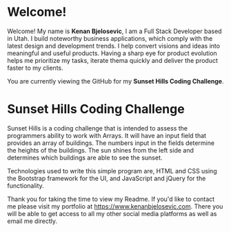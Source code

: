 # Welcome!

Welcome! My name is **Kenan Bjelosevic**, I am a Full Stack Developer based in Utah. I build noteworthy business applications, which comply with the latest design and development trends. I help convert visions and ideas into meaningful and useful products. Having a sharp eye for product evolution helps me prioritize my tasks, iterate thema quickly and deliver the product faster to my clients.

You are currently viewing the GitHub for my **Sunset Hills Coding Challenge**. 

# Sunset Hills Coding Challenge
Sunset Hills is a coding challenge that is intended to assess the programmers ability to work with Arrays. It will have an input field that provides an array of buildings. The numbers input in the fields determine the heights of the buildings. The sun shines from the left side and determines which buildings are able to see the sunset. 

Technologies used to write this simple program are, HTML and CSS using the Bootstrap framework for the UI, and JavaScript and jQuery for the functionality.

Thank you for taking the time to view my Readme. If you'd like to contact me please visit my portfolio at https://www.kenanbjelosevic.com. There you will be able to get access to all my other social media platforms as well as email me directly.

